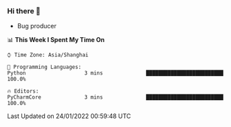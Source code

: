 ### Hi there 👋
* Bug producer
<!--START_SECTION:waka-->
📊 **This Week I Spent My Time On** 

```text
⌚︎ Time Zone: Asia/Shanghai

💬 Programming Languages: 
Python                   3 mins              █████████████████████████   100.0%

🔥 Editors: 
PyCharmCore              3 mins              █████████████████████████   100.0%

```


 Last Updated on 24/01/2022 00:59:48 UTC
<!--END_SECTION:waka-->
